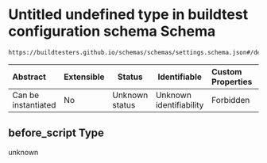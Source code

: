 # Untitled undefined type in buildtest configuration schema Schema

```txt
https://buildtesters.github.io/schemas/schemas/settings.schema.json#/definitions/slurm/properties/before_script
```




| Abstract            | Extensible | Status         | Identifiable            | Custom Properties | Additional Properties | Access Restrictions | Defined In                                                                   |
| :------------------ | ---------- | -------------- | ----------------------- | :---------------- | --------------------- | ------------------- | ---------------------------------------------------------------------------- |
| Can be instantiated | No         | Unknown status | Unknown identifiability | Forbidden         | Allowed               | none                | [settings.schema.json\*](../out/settings.schema.json "open original schema") |

## before_script Type

unknown
